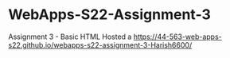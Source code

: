 # WebApps-S22-Assignment-3
Assignment 3 - Basic HTML
Hosted a https://44-563-web-apps-s22.github.io/webapps-s22-assignment-3-Harish6600/ 